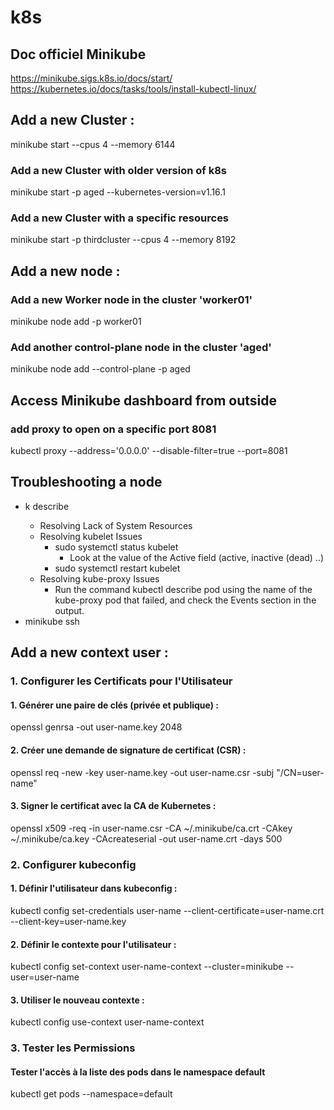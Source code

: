 # k8s

## Doc officiel Minikube 
https://minikube.sigs.k8s.io/docs/start/
https://kubernetes.io/docs/tasks/tools/install-kubectl-linux/

## Add a new Cluster :
minikube start --cpus 4 --memory 6144

### Add a new Cluster with older version of k8s
minikube start -p aged --kubernetes-version=v1.16.1

### Add a new Cluster with a specific resources
minikube start -p thirdcluster --cpus 4 --memory 8192


## Add a new node :
### Add a new Worker node in the cluster 'worker01'
minikube node add -p worker01

### Add another control-plane node in the cluster 'aged'
minikube node add --control-plane -p aged

## Access Minikube dashboard from outside
### add proxy to open on a specific port 8081
kubectl proxy --address='0.0.0.0' --disable-filter=true --port=8081

## Troubleshooting a node
- k describe <node>
  - Resolving Lack of System Resources
  - Resolving kubelet Issues
    - sudo systemctl status kubelet
      - Look at the value of the Active field (active,  inactive (dead) ..)
    - sudo systemctl restart kubelet
  - Resolving kube-proxy Issues
    - Run the command kubectl describe pod using the name of the kube-proxy pod that failed, and check the Events section in the output.
- minikube ssh

## Add a new context user :
### 1. Configurer les Certificats pour l'Utilisateur
#### 1. Générer une paire de clés (privée et publique) :
openssl genrsa -out user-name.key 2048

#### 2. Créer une demande de signature de certificat (CSR) :
openssl req -new -key user-name.key -out user-name.csr -subj "/CN=user-name"

#### 3. Signer le certificat avec la CA de Kubernetes :
openssl x509 -req -in user-name.csr -CA ~/.minikube/ca.crt -CAkey ~/.minikube/ca.key -CAcreateserial -out user-name.crt -days 500

### 2. Configurer kubeconfig
#### 1. Définir l'utilisateur dans kubeconfig :
kubectl config set-credentials user-name --client-certificate=user-name.crt --client-key=user-name.key
#### 2. Définir le contexte pour l'utilisateur :
kubectl config set-context user-name-context --cluster=minikube --user=user-name
#### 3. Utiliser le nouveau contexte :
kubectl config use-context user-name-context
### 3. Tester les Permissions
#### Tester l'accès à la liste des pods dans le namespace default
kubectl get pods --namespace=default



